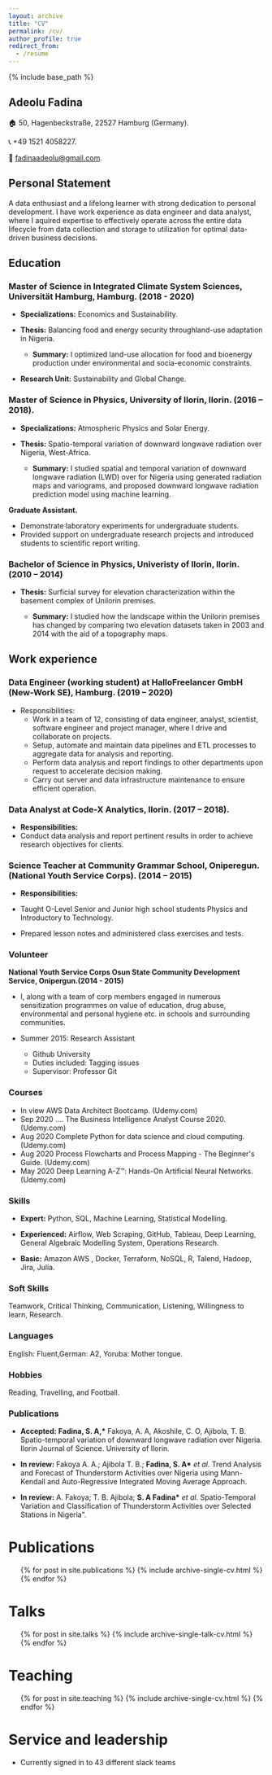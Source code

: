 ```yaml
---
layout: archive
title: "CV"
permalink: /cv/
author_profile: true
redirect_from:
  - /resume
---
```


{% include base_path %}
## Adeolu Fadina
:house: 50, Hagenbeckstraße, 22527 Hamburg (Germany).

:telephone_receiver: +49 1521 4058227. 

:e-mail: fadinaadeolu@gmail.com.


## Personal Statement

A data enthusiast and a lifelong learner with strong dedication to personal development. I have work experience as data engineer and data analyst, where I aquired expertise to effectively operate across the entire data lifecycle from data collection and storage to utilization for optimal data-driven business decisions.

## Education

### Master of Science in Integrated Climate System Sciences, Universität Hamburg, Hamburg. (2018 - 2020)

* **Specializations:** Economics and Sustainability.

* **Thesis:**  Balancing food and energy security throughland-use adaptation in Nigeria.

  * **Summary:** I optimized land-use allocation for food and bioenergy production under environmental and socia-economic constraints.

* **Research Unit:** Sustainability and Global Change.


### Master of Science in Physics, University of Ilorin, Ilorin. (2016 – 2018).

* **Specializations:** Atmospheric Physics and Solar Energy.

* **Thesis:** Spatio-temporal variation of downward longwave radiation over Nigeria, West-Africa.

  * **Summary:** I studied spatial and temporal variation of downward longwave radiation (LWD) over for Nigeria using generated radiation maps and variograms, and proposed downward longwave radiation prediction model using machine learning.

**Graduate Assistant.**

- Demonstrate laboratory experiments for undergraduate students.
- Provided support on undergraduate research projects and introduced students to scientific report writing.

### Bachelor of Science in Physics, Univeristy of Ilorin, Ilorin. (2010 – 2014)

* **Thesis:** Surficial survey for elevation characterization within the basement complex of Unilorin premises.

  * **Summary:** I studied how the landscape within the Unilorin premises has changed by comparing two elevation datasets taken in 2003 and 2014 with the aid of a topography maps.

## Work experience

### Data Engineer (working student) at HalloFreelancer GmbH (New-Work SE), Hamburg. (2019 – 2020)
       
* Responsibilities:
  * Work in a team of 12, consisting of data engineer, analyst, scientist, software engineer and project manager, where I drive and collaborate on projects.
  * Setup, automate and maintain data pipelines and ETL processes to aggregate data for analysis and reporting.
  * Perform data analysis and report findings to other departments upon request to accelerate decision making.
  * Carry out server and data infrastructure maintenance to ensure efficient operation.

### Data Analyst at Code-X Analytics, Ilorin. (2017 – 2018).
* **Responsibilities:**
 * Conduct data analysis and report pertinent results in order to achieve research objectives for clients.

### Science Teacher at Community Grammar School, Oniperegun. (National Youth Service Corps). (2014 – 2015) 
* **Responsibilities:**

* Taught O-Level Senior and Junior high school students Physics and Introductory to Technology.
* Prepared lesson notes and administered class exercises and tests.

### Volunteer

**National Youth Service Corps Osun State Community Development Service, Onipergun.(2014 - 2015)**
* I, along with a team of corp members engaged in numerous sensitization programmes on value of education, drug abuse, environmental and personal hygiene etc. in schools and surrounding communities.

* Summer 2015: Research Assistant
  * Github University
  * Duties included: Tagging issues
  * Supervisor: Professor Git
  
### Courses
- In view    AWS Data Architect Bootcamp. (Udemy.com) </pre>
- Sep 2020 .... The Business Intelligence Analyst Course 2020. (Udemy.com)
- Aug 2020 Complete Python for data science and cloud computing. (Udemy.com)
- Aug 2020 Process Flowcharts and Process Mapping - The Beginner&#39;s Guide. (Udemy.com)
- May 2020 Deep Learning A-Z™: Hands-On Artificial Neural Networks. (Udemy.com)

### Skills

- **Expert:** Python, SQL, Machine Learning, Statistical Modelling.

- **Experienced:** Airflow, Web Scraping, GitHub, Tableau, Deep Learning, General Algebraic Modelling System, Operations Research.

- **Basic:** Amazon AWS , Docker, Terraform, NoSQL, R, Talend, Hadoop, Jira, Julia.

### Soft Skills 
Teamwork, Critical Thinking, Communication, Listening, Willingness to learn, Research.

### Languages 
English: Fluent,German: A2, Yoruba: Mother tongue.

### Hobbies 
Reading, Travelling, and Football.

### Publications

- **Accepted:** **Fadina, S. A,\*** Fakoya, A. A, Akoshile, C. O, Ajibola, T. B. Spatio-temporal variation of downward longwave radiation over Nigeria. Ilorin Journal of Science. University of Ilorin.

- **In review:** Fakoya A. A.; Ajibola T. B.; **Fadina, S. A\*** _et al._ Trend Analysis and Forecast of Thunderstorm Activities over Nigeria using Mann-Kendall and Auto-Regressive Integrated Moving Average Approach.

- **In review:** A. Fakoya; T. B. Ajibola; **S. A Fadina\*** _et al_. Spatio-Temporal Variation and Classification of Thunderstorm Activities over Selected Stations in Nigeria&quot;.

Publications
======
  <ul>{% for post in site.publications %}
    {% include archive-single-cv.html %}
  {% endfor %}</ul>
  
Talks
======
  <ul>{% for post in site.talks %}
    {% include archive-single-talk-cv.html %}
  {% endfor %}</ul>
  
Teaching
======
  <ul>{% for post in site.teaching %}
    {% include archive-single-cv.html %}
  {% endfor %}</ul>
  
Service and leadership
======
* Currently signed in to 43 different slack teams
